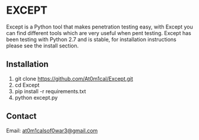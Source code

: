 # EXCEPT
Except is a Python tool that makes penetration testing easy, with Except you can find different tools which are very useful when pent testing. Except has been testing with Python 2.7 and is stable, for installation instructions please see the install section.

## Installation

 1. git clone https://github.com/At0m1cal/Except.git
 2. cd Except
 3. pip install -r requirements.txt
 4. python except.py

## Contact

Email: at0m1calsof0war3@gmail.com
